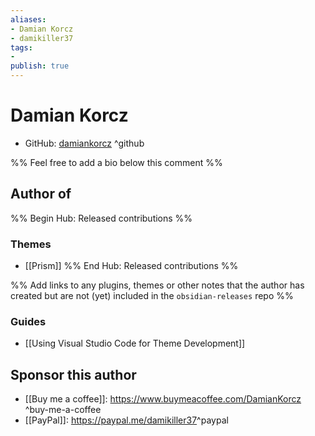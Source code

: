 ```yaml
---
aliases:
- Damian Korcz
- damikiller37
tags:
- 
publish: true
---
```


# Damian Korcz

- GitHub: [damiankorcz](https://github.com/damiankorcz/) ^github
<!-- - Discord: `@` ^discord-->
<!-- - Website: <> ^website-->
<!-- - [[Publish sites|Publish site]]: ^publish-->

%% Feel free to add a bio below this comment %%


## Author of

%% Begin Hub: Released contributions %%

### Themes
- [[Prism]]
%% End Hub: Released contributions %%

%% Add links to any plugins, themes or other notes that the author has created but are not (yet) included in the `obsidian-releases` repo %%
### Guides
- [[Using Visual Studio Code for Theme Development]]
<!--
### Unlisted plugins

- 
-->

<!--
### Others

- 
-->

## Sponsor this author

- [[Buy me a coffee]]: <https://www.buymeacoffee.com/DamianKorcz> ^buy-me-a-coffee
- [[PayPal]]: <https://paypal.me/damikiller37>^paypal

<!--
- [[GitHub sponsors]]: [Sponsor @damiankorcz on GitHub Sponsors](https://github.com/sponsors/damiankorcz) ^github-sponsor
- [[Patreon]]: ^patreon

-->

<!--
## Follow this author

- [[YouTube Channels|On YouTube]]: ^youtube
- Twitter: ^twitter
- ...
-->